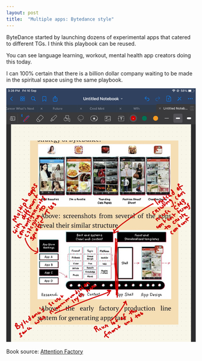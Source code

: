```yaml
---
layout: post
title:  "Multiple apps: Bytedance style"
---
```


ByteDance started by launching dozens of experimental apps that catered to different TGs. I think this playbook can be reused.

You can see language learning, workout, mental health app creators doing this today.

I can 100% certain that there is a billion dollar company waiting to be made in the spiritual space using the same playbook.

![bytedance](/assets/img/bytedance.png)

Book source: [Attention Factory](https://www.goodreads.com/book/show/55666294-attention-factory)
